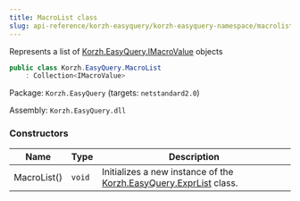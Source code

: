 ```yaml
---
title: MacroList class
slug: api-reference/korzh-easyquery/korzh-easyquery-namespace/macrolist-class
---
```

Represents a list of [Korzh.EasyQuery.IMacroValue](api-reference/korzh-easyquery/korzh-easyquery-namespace/imacrovalue-interface) objects
```csharp
public class Korzh.EasyQuery.MacroList
    : Collection<IMacroValue>

```
Package: `Korzh.EasyQuery` (targets: `netstandard2.0`)

Assembly: `Korzh.EasyQuery.dll`

### Constructors

| Name | Type | Description | 
| --- | --- | --- | 
| MacroList() | `void` | Initializes a new instance of the [Korzh.EasyQuery.ExprList](api-reference/korzh-easyquery/korzh-easyquery-namespace/exprlist-class) class. |